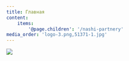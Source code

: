```yaml
---
title: Главная
content:
    items: 
        '@page.children': '/nashi-partnery'
media_order: 'logo-3.png,51371-1.jpg'
---
```


![](http://www.technocrazed.com/wp-content/uploads/2015/12/beautiful-wallpaper-download-14.jpg)
